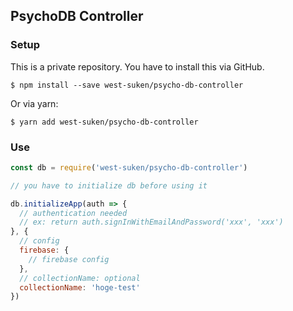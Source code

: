## PsychoDB Controller

### Setup

This is a private repository. You have to install this via GitHub.

```
$ npm install --save west-suken/psycho-db-controller
```

Or via yarn:

```
$ yarn add west-suken/psycho-db-controller
```

### Use

```js
const db = require('west-suken/psycho-db-controller')

// you have to initialize db before using it

db.initializeApp(auth => {
  // authentication needed
  // ex: return auth.signInWithEmailAndPassword('xxx', 'xxx')
}, {
  // config
  firebase: {
    // firebase config
  },
  // collectionName: optional
  collectionName: 'hoge-test'
})
```
